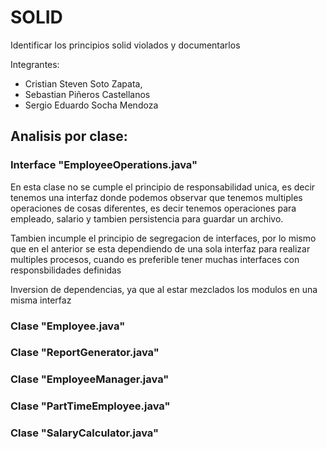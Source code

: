 
# SOLID

Identificar los principios solid violados y documentarlos

Integrantes: 
+ Cristian Steven Soto Zapata,
+ Sebastian Piñeros Castellanos
+ Sergio Eduardo Socha Mendoza


## Analisis por clase:

### Interface "EmployeeOperations.java"

En esta clase no se cumple el principio de responsabilidad unica, es decir tenemos una interfaz donde podemos observar que tenemos multiples operaciones de cosas diferentes, es decir tenemos operaciones para empleado, salario y tambien persistencia para guardar un archivo.

Tambien incumple el principio de segregacion de interfaces, por lo mismo que en el anterior se esta dependiendo de una sola interfaz para realizar multiples procesos, cuando es preferible tener muchas interfaces con responsbilidades definidas

Inversion de dependencias, ya que al estar mezclados los modulos en una misma interfaz 

### Clase "Employee.java"


### Clase "ReportGenerator.java"



### Clase "EmployeeManager.java"


### Clase "PartTimeEmployee.java"


### Clase "SalaryCalculator.java"
